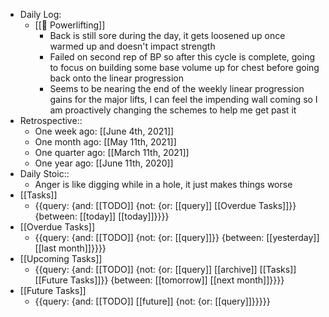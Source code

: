 - Daily Log:
    - [[🍖 Powerlifting]]
        - Back is still sore during the day, it gets loosened up once warmed up and doesn't impact strength
        - Failed on second rep of BP so after this cycle is complete, going to focus on building some base volume up for chest before going back onto the linear progression
        - Seems to be nearing the end of the weekly linear progression gains for the major lifts, I can feel the impending wall coming so I am proactively changing the schemes to help me get past it
- Retrospective::
    - One week ago: [[June 4th, 2021]]
    - One month ago: [[May 11th, 2021]]
    - One quarter ago: [[March 11th, 2021]]
    - One year ago: [[June 11th, 2020]]
- Daily Stoic::
    - Anger is like digging while in a hole, it just makes things worse
- [[Tasks]]
    - {{query: {and: [[TODO]] {not: {or: [[query]] [[Overdue Tasks]]}} {between: [[today]] [[today]]}}}}
- [[Overdue Tasks]]
    - {{query: {and: [[TODO]] {not: {or: [[query]]}} {between: [[yesterday]] [[last month]]}}}}
- [[Upcoming Tasks]]
    - {{query: {and: [[TODO]] {not: {or: [[query]] [[archive]] [[Tasks]] [[Future Tasks]]}} {between: [[tomorrow]] [[next month]]}}}}
- [[Future Tasks]]
    - {{query: {and: [[TODO]] [[future]] {not: {or: [[query]]}}}}}
